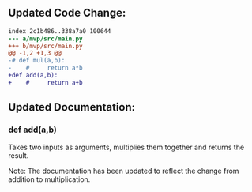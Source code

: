 ## Updated Code Change:

```diff --git a/mvp/src/main.py b/mvp/src/main.py
index 2c1b486..338a7a0 100644
--- a/mvp/src/main.py
+++ b/mvp/src/main.py
@@ -1,2 +1,3 @@
-# def mul(a,b):
-    #     return a*b
+def add(a,b):
+    #     return a+b
```

## Updated Documentation:

### def add(a,b)

Takes two inputs as arguments, multiplies them together and returns the result.

Note: The documentation has been updated to reflect the change from addition to multiplication.